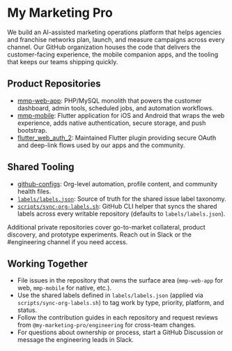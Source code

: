 # My Marketing Pro

We build an AI-assisted marketing operations platform that helps agencies and franchise networks plan, launch, and measure campaigns across every channel. Our GitHub organization houses the code that delivers the customer-facing experience, the mobile companion apps, and the tooling that keeps our teams shipping quickly.

## Product Repositories
- [mmp-web-app](https://github.com/my-marketing-pro/mmp-web-app): PHP/MySQL monolith that powers the customer dashboard, admin tools, scheduled jobs, and automation workflows.
- [mmp-mobile](https://github.com/my-marketing-pro/mmp-mobile): Flutter application for iOS and Android that wraps the web experience, adds native authentication, secure storage, and push bootstrap.
- [flutter_web_auth_2](https://github.com/my-marketing-pro/flutter_web_auth_2): Maintained Flutter plugin providing secure OAuth and deep-link flows used by our apps and the community.

## Shared Tooling
- [github-configs](https://github.com/my-marketing-pro/.github): Org-level automation, profile content, and community health files.
- [`labels/labels.json`](../labels/labels.json): Source of truth for the shared issue label taxonomy.
- [`scripts/sync-org-labels.sh`](../scripts/sync-org-labels.sh): GitHub CLI helper that syncs the shared labels across every writable repository (defaults to `labels/labels.json`).

Additional private repositories cover go-to-market collateral, product discovery, and prototype experiments. Reach out in Slack or the #engineering channel if you need access.

## Working Together
- File issues in the repository that owns the surface area (`mmp-web-app` for web, `mmp-mobile` for native, etc.).
- Use the shared labels defined in `labels/labels.json` (applied via `scripts/sync-org-labels.sh`) to tag work by type, priority, platform, and status.
- Follow the contribution guides in each repository and request reviews from `@my-marketing-pro/engineering` for cross-team changes.
- For questions about ownership or process, start a GitHub Discussion or message the engineering leads in Slack.
